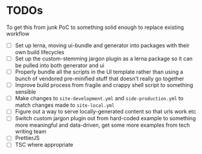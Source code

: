 # TODOs

To get this from junk PoC to something solid enough to replace existing workflow

* [ ] Set up lerna, moving ui-bundle and generator into packages with their own build lifecycles
* [ ] Set up the custom-stemming jargon plugin as a lerna package so it can be pulled into both generator and ui
* [ ] Properly bundle all the scripts in the UI template rather than using a bunch of vendored pre-minified stuff that doesn't really go together
* [ ] Improve build process from fragile and crappy shell script to something sensible
* [ ] Make changes to `site-development.yml` and `side-production.yml` to match changes made to `site-local.yml`
* [ ] Figure out a way to serve locally-generated content so that urls work etc
* [ ] Switch custom jargon plugin out from hard-coded example to something more meaningful and data-driven, get some more examples from tech writing team
* [ ] PrettierJS
* [ ] TSC where appropriate